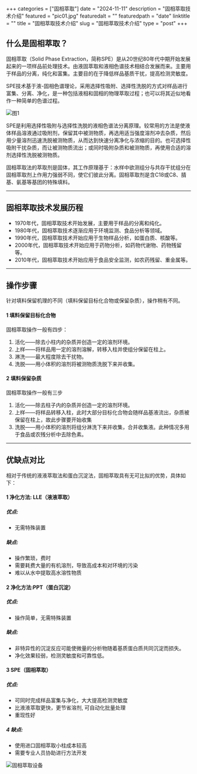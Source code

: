 +++
categories = ["固相萃取"]
date = "2024-11-11"
description = "固相萃取技术介绍"
featured = "pic01.jpg"
featuredalt = ""
featuredpath = "date"
linktitle = ""
title = "固相萃取技术介绍"
slug = "固相萃取技术介绍"
type = "post"
+++

## 什么是固相萃取？

固相萃取（Solid Phase Extraction，简称SPE）是从20世纪80年代中期开始发展起来的一项样品前处理技术。由液固萃取和液相色谱技术相结合发展而来。主要用于样品的分离，纯化和富集。主要目的在于降低样品基质干扰，提高检测灵敏度。

SPE技术基于液-固相色谱理论，采用选择性吸附、选择性洗脱的方式对样品进行富集、分离、净化，是一种包括液相和固相的物理萃取过程；也可以将其近似地看作一种简单的色谱过程。

![图1](/固相萃取技术介绍/固相萃取原理.png "图1")

SPE是利用选择性吸附与选择性洗脱的液相色谱法分离原理。较常用的方法是使液体样品溶液通过吸附剂，保留其中被测物质，再选用适当强度溶剂冲去杂质，然后用少量溶剂迅速洗脱被测物质，从而达到快速分离净化与浓缩的目的。也可选择性吸附干扰杂质，而让被测物质流出；或同时吸附杂质和被测物质，再使用合适的溶剂选择性洗脱被测物质。

固相萃取法的萃取剂是固体，其工作原理基于：水样中欲测组分与共存干扰组分在固相萃取剂上作用力强弱不同，使它们彼此分离。固相萃取剂是含C18或C8、腈基、氨基等基团的特殊填料。

---
## 固相萃取技术发展历程
- 1970年代，固相萃取技术开始发展，主要用于样品的分离和纯化。
- 1980年代，固相萃取技术逐渐应用于环境监测、食品分析等领域。
- 1990年代，固相萃取技术开始应用于生物样品分析，如蛋白质、核酸等。
- 2000年代，固相萃取技术开始应用于药物分析，如药物代谢物、药物残留等。
- 2010年代，固相萃取技术开始应用于食品安全监测，如农药残留、重金属等。

---

## 操作步骤
针对填料保留机理的不同（填料保留目标化合物或保留杂质），操作稍有不同。
#### 1 填料保留目标化合物
固相萃取操作一般有四步：
1. 活化——除去小柱内的杂质并创造一定的溶剂环境。
2. 上样——将样品用一定的溶剂溶解，转移入柱并使组分保留在柱上。
3.  淋洗——最大程度除去干扰物。
4. 洗脱——用小体积的溶剂将被测物质洗脱下来并收集。
#### 2 填料保留杂质
固相萃取操作一般有三步
1. 活化——除去柱子内的杂质并创造一定的溶剂环境。
2. 上样——将样品转移入柱，此时大部分目标化合物会随样品基液流出，杂质被保留在柱上，故此步骤要开始收集
3. 洗脱——用小体积的溶剂将组分淋洗下来并收集，合并收集液。此种情况多用于食品或农残分析中去除色素。

---

## 优缺点对比
相对于传统的液液萃取法和蛋白沉淀法，固相萃取具有无可比拟的优势，具体如下：
#### 1 净化方法: LLE（液液萃取）
##### 优点: 
- 无需特殊装置
##### 缺点:
- 操作繁琐，费时
- 需要耗费大量的有机溶剂，导致高成本和对环境的污染
- 难以从水中提取高水溶性物质

#### 2 净化方法:PPT（蛋白沉淀）
##### 优点: 
- 操作简单，无需特殊装置
##### 缺点:
- 非特异性的沉淀反应可能使微量的分析物随着基质蛋白质共同沉淀而损失。
- 净化效果较弱，检测灵敏度和可靠性低。

#### 3 SPE（固相萃取）
##### 优点:
- 可同时完成样品富集与净化，大大提高检测灵敏度
- 比液液萃取更快，更节省溶剂, 可自动化批量处理
- 重现性好
##### 4 缺点:
- 使用进口固相萃取小柱成本较高
- 需要专业人员协助进行方法开发

![固相萃取设备](/固相萃取技术介绍/图2.jpg "图2")